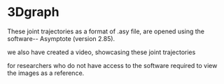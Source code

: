 # 3Dgraph

These joint trajectories as a format of .asy file, are opened using the software-- Asymptote (version 2.85).

we also have created a video, showcasing these joint trajectories 

for researchers who do not have access to the software required to view the images as a reference.
